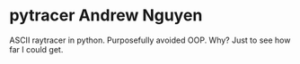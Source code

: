 pytracer
Andrew Nguyen
========

ASCII raytracer in python. Purposefully avoided OOP. Why? Just to see how far I could get.

